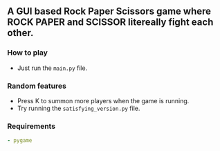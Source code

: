 ## A GUI based Rock Paper Scissors game where ROCK PAPER and SCISSOR litereally fight each other.

### How to play

- Just run the `main.py` file.

### Random features

- Press K to summon more players when the game is running.
- Try running the `satisfying_version.py` file.

### Requirements

```yaml
- pygame
```